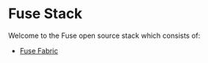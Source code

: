 Fuse Stack
==========

Welcome to the Fuse open source stack which consists of:

* [Fuse Fabric](http://fabric.fusesource.org/)

